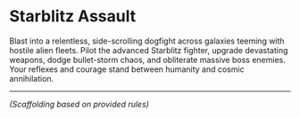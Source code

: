 # Starblitz Assault

Blast into a relentless, side-scrolling dogfight across galaxies teeming with hostile alien fleets. Pilot the advanced Starblitz fighter, upgrade devastating weapons, dodge bullet-storm chaos, and obliterate massive boss enemies. Your reflexes and courage stand between humanity and cosmic annihilation.

---
*(Scaffolding based on provided rules)*
